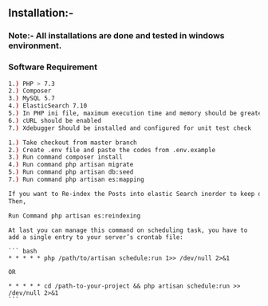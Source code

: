 ## Installation:-
### Note:- All installations are done and tested in windows environment.

### Software Requirement
``` bash
1.) PHP > 7.3
2.) Composer
3.) MySQL 5.7
4.) ElasticSearch 7.10
5.) In PHP ini file, maximum execution time and memory should be greater than 1 GB
6.) cURL should be enabled
7.) Xdebugger Should be installed and configured for unit test check

```

``` bash
1.) Take checkout from master branch
2.) Create .env file and paste the codes from .env.example
3.) Run command composer install
4.) Run command php artisan migrate
5.) Run command php artisan db:seed
7.) Run command php artisan es:mapping

If you want to Re-index the Posts into elastic Search inorder to keep data in Sync.
Then,

Run Command php artisan es:reindexing

```

```````
At last you can manage this command on scheduling task, you have to add a single entry to your server’s crontab file:

``` bash
* * * * * php /path/to/artisan schedule:run 1>> /dev/null 2>&1

OR

* * * * * cd /path-to-your-project && php artisan schedule:run >> /dev/null 2>&1
```

```````